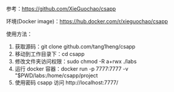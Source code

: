 
参考：https://github.com/XieGuochao/csapp

环境(Docker image)：https://hub.docker.com/r/xieguochao/csapp

使用方法：

1. 获取源码：git clone github.com/tang1heng/csapp
2. 移动到工作目录下：cd csapp
3. 修改文件夹访问权限：sudo chmod -R a+rwx ./labs
4. 运行 docker 容器：docker run -p 7777:7777 -v "$PWD/labs:/home/csapp/project
5. 使用密码 csapp 访问 http://localhost:7777/
